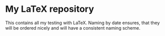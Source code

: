 My LaTeX repository
===

This contains all my testing with LaTeX. Naming by date ensures, that
they will be ordered nicely and will have a consistent naming scheme.

<!-- vim: tw=72:spell:spelllang=en_gb
